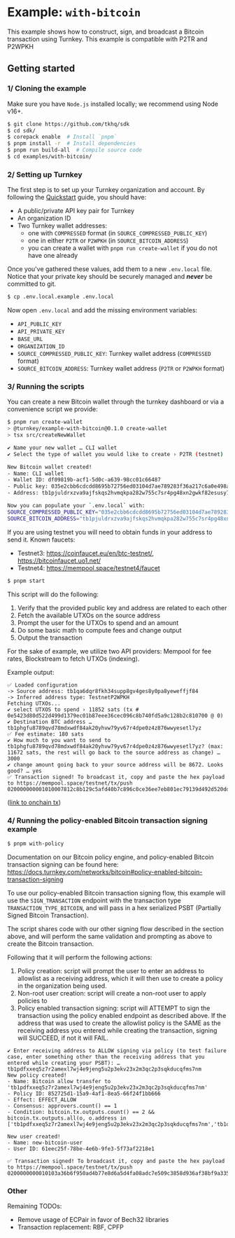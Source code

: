 # Example: `with-bitcoin`

This example shows how to construct, sign, and broadcast a Bitcoin transaction using Turnkey. This example is compatible with P2TR and P2WPKH

## Getting started

### 1/ Cloning the example

Make sure you have `Node.js` installed locally; we recommend using Node v16+.

```bash
$ git clone https://github.com/tkhq/sdk
$ cd sdk/
$ corepack enable  # Install `pnpm`
$ pnpm install -r  # Install dependencies
$ pnpm run build-all  # Compile source code
$ cd examples/with-bitcoin/
```

### 2/ Setting up Turnkey

The first step is to set up your Turnkey organization and account. By following the [Quickstart](https://docs.turnkey.com/getting-started/quickstart) guide, you should have:

- A public/private API key pair for Turnkey
- An organization ID
- Two Turnkey wallet addresses:
  - one with `COMPRESSED` format (in `SOURCE_COMPRESSED_PUBLIC_KEY`)
  - one in either `P2TR` or `P2WPKH` (in `SOURCE_BITCOIN_ADDRESS`)
  - you can create a wallet with `pnpm run create-wallet` if you do not have one already

Once you've gathered these values, add them to a new `.env.local` file. Notice that your private key should be securely managed and **_never_** be committed to git.

```bash
$ cp .env.local.example .env.local
```

Now open `.env.local` and add the missing environment variables:

- `API_PUBLIC_KEY`
- `API_PRIVATE_KEY`
- `BASE_URL`
- `ORGANIZATION_ID`
- `SOURCE_COMPRESSED_PUBLIC_KEY`: Turnkey wallet address (`COMPRESSED` format)
- `SOURCE_BITCOIN_ADDRESS`: Turnkey wallet address (`P2TR` or `P2WPKH` format)

### 3/ Running the scripts

You can create a new Bitcoin wallet through the turnkey dashboard or via a convenience script we provide:

```bash
$ pnpm run create-wallet
> @turnkey/example-with-bitcoin@0.1.0 create-wallet
> tsx src/createNewWallet

✔ Name your new wallet … CLI wallet
✔ Select the type of wallet you would like to create › P2TR (testnet)

New Bitcoin wallet created!
- Name: CLI wallet
- Wallet ID: df09819b-acf1-5d0c-a639-98cc01c66487
- Public key: 035e2cbb6cdcdd8695b72756ed03104d7ae789283f36a217c6a0e498a7f9044e04
- Address: tb1pjuldrxzva9ajfskqs2hvmqkpa282w755c7sr4pg48xn2gwkf82esusy7z9

Now you can populate your `.env.local` with:
SOURCE_COMPRESSED_PUBLIC_KEY="035e2cbb6cdcdd8695b72756ed03104d7ae789283f36a217c6a0e498a7f9044e04"
SOURCE_BITCOIN_ADDRESS="tb1pjuldrxzva9ajfskqs2hvmqkpa282w755c7sr4pg48xn2gwkf82esusy7z9"
```

If you are using testnet you will need to obtain funds in your address to send it. Known faucets:

- Testnet3: https://coinfaucet.eu/en/btc-testnet/, https://bitcoinfaucet.uo1.net/
- Testnet4: https://mempool.space/testnet4/faucet

```bash
$ pnpm start
```

This script will do the following:

1. Verify that the provided public key and address are related to each other
2. Fetch the available UTXOs on the source address
3. Prompt the user for the UTXOs to spend and an amount
4. Do some basic math to compute fees and change output
5. Output the transaction

For the sake of example, we utilize two API providers: Mempool for fee rates, Blockstream to fetch UTXOs (indexing).

Example output:

```
✅ Loaded configuration
-> Source address: tb1qa6dqr8fkh34supp8gv4ges8y0pa8yeweffjf84
-> Inferred address type: TestnetP2WPKH
Fetching UTXOs...
✔ select UTXOS to spend › 11852 sats (tx # 0e5423d80d522d499d1379ec01b87eee36cec096c8b740fd5a9c128b2c810700 @ 0)
✔ Destination BTC address … tb1phgfu8789qvd78mdxwdf84ak20yhvw79yv67r4dpe0z4z876wwyesetl7yz
✅ Fee estimate: 180 sats
✔ How much to you want to send to tb1phgfu8789qvd78mdxwdf84ak20yhvw79yv67r4dpe0z4z876wwyesetl7yz? (max: 11672 sats, the rest will go back to the source address as change) … 3000
✔ change amount going back to your source address will be 8672. Looks good? … yes
✅ Transaction signed! To broadcast it, copy and paste the hex payload to https://mempool.space/testnet/tx/push
020000000001010007812c8b129c5afd40b7c896c0ce36ee7eb801ec79139d492d520dd823540e0000000000ffffffff02b80b000000000000225120ba13c3f8e5031be3eda673527af6ca792ec778a466bc3ab43978aa23fb4e7133e021000000000000160014ee9a019d36bc6b0e0427432a8cc0e4787a7265d902483045022100ba2189eb309bd9c1e417c50bd30e77b76faf565dd5b0f987bb991bb44312adf502200d15292e21380984a1d3cd4ad203ac1bcb632bdd0d3772eaf6f532dce53c8ca30121036f9d88ee0cceaffb044b1c113bbe6e48e8660fb6ef731d267c8ce7e3df8c10c700000000
```

([link to onchain tx](https://mempool.space/testnet/tx/6bcd8e6f7a88a26d6da28ce426c8cde628ce13408ca53a576be6304920d62cbf))


### 4/ Running the policy-enabled Bitcoin transaction signing example

```bash
$ pnpm with-policy
```

Documentation on our Bitcoin policy engine, and policy-enabled Bitcoin transaction signing can be found here: https://docs.turnkey.com/networks/bitcoin#policy-enabled-bitcoin-transaction-signing

To use our policy-enabled Bitcoin transaction signing flow, this example will use the `SIGN_TRANSACTION` endpoint with the transaction type `TRANSACTION_TYPE_BITCOIN`, and will pass in a hex serialized PSBT (Partially Signed Bitcoin Transaction).

The script shares code with our other signing flow described in the section above, and will perform the same validation and prompting as above to create the Bitcoin transaction. 

Following that it will perform the following actions: 
1. Policy creation: script will prompt the user to enter an address to allowlist as a receiving address, which it will then use to create a policy in the organization being used. 
2. Non-root user creation: script will create a non-root user to apply policies to 
3. Policy enabled transaction signing: script will ATTEMPT to sign the transaction using the policy enabled endpoint as described above. If the address that was used to create the allowlist policy is the SAME as the receiving address you entered while creating the transaction, signing will SUCCEED, if not it will FAIL.

```
✔ Enter receiving address to ALLOW signing via policy (to test failure case, enter something other than the receiving address that you entered while creating your PSBT): … tb1pdfxxeq5z7r2amexl7wj4e9jeng5u2p3ekv23x2m3qc2p3sqkducqfms7nm
New policy created!
- Name: Bitcoin allow transfer to 'tb1pdfxxeq5z7r2amexl7wj4e9jeng5u2p3ekv23x2m3qc2p3sqkducqfms7nm'
- Policy ID: 852725d1-15a9-4af1-8ea5-66f24f1bb666
- Effect: EFFECT_ALLOW
- Consensus: approvers.count() == 1
- Condition: bitcoin.tx.outputs.count() == 2 && bitcoin.tx.outputs.all(o, o.address in ['tb1pdfxxeq5z7r2amexl7wj4e9jeng5u2p3ekv23x2m3qc2p3sqkducqfms7nm','tb1qeln8v9chnchymmmgmad374z3qz598y3mahz7ws'])

New user created!
- Name: new-bitcoin-user
- User ID: 61eec25f-78be-4e6b-9fe3-5f73af2218e1

✅ Transaction signed! To broadcast it, copy and paste the hex payload to https://mempool.space/testnet/tx/push
0200000000010103a36b6f950ad4b77e8d6a5d4fa08adc7e509c3858d936af38bf9a3350a610b70000000000ffffffff02cf070000000000002251206a4c6c8282f0d5dde4dff3a55c96599a29c50639b315132b71061418c0166f308a99020000000000160014cfe67617179e2e4def68df5b1f545100a853923b02473044022050b3a21d8f6aeb5842f16dfe757c14f7d315067571d5e1d424c24279ffa2d14e022046b332141f4ae2e153edb80025e54da29730f96700ae4eeb4ab8f717a9b9369d012102c0a83fe6de4965f39b6c3e200d0054b29e3ebeeb9c1c5bb4c6ca8e9cf7c33db600000000
```

### Other

Remaining TODOs:

- Remove usage of ECPair in favor of Bech32 libraries
- Transaction replacement: RBF, CPFP
